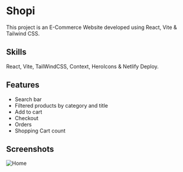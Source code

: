 # Shopi

This project is an E-Commerce Website developed using React, Vite & Tailwind CSS.

## Skills

React, Vite, TailWindCSS, Context, HeroIcons & Netlify Deploy.

## Features

- Search bar
- Filtered products by category and title
- Add to cart
- Checkout
- Orders
- Shopping Cart count

## Screenshots

![Home](https://i.imgur.com/WziSAyS.png)
